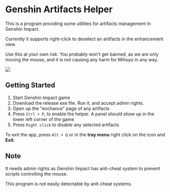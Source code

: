 # Genshin Artifacts Helper

This is a program providing some utilities for artifacts management in Genshin Impact.

Currently it supports right-click to deselect an artifacts in the enhancement view.

Use this at your own risk. You probably won't get banned, as we are only moving the mouse, and it is not causing any harm for Mihoyo in any way.

<img src="./docs/images/showcase.gif">

## Getting Started
1. Start Genshin Impact game
2. Download the release exe file. Run it, and accept admin rights.
3. Open up the "enchance" page of any artifacts
3. Press `Ctrl + P`, to enable the helper. A panel should show up in the lower left corner of the game
4. Press `Right click` to disable any selected artifacts

To exit the app, press `Alt + Q` or in the __tray menu__ right click on the icon and __Exit__.

## Note
It needs admin rights as Genshin Impact has anti-cheat system to prevent scripts controlling the mouse.

This program is not easily detectable by anit-cheat systems.
